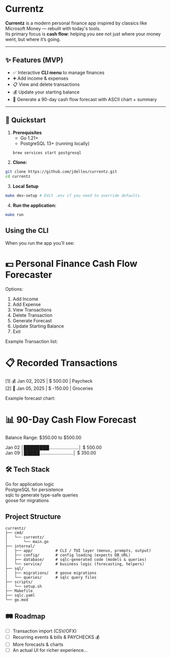 # Currentz

**Currentz** is a modern personal finance app inspired by classics like Microsoft Money — rebuilt with today's tools.  
Its primary focus is **cash flow**: helping you see not just where your money went, but where it’s going.

---

## ✨ Features (MVP)

- ✅ Interactive **CLI menu** to manage finances  
- ➕ Add income & expenses  
- 📋 View and delete transactions  
- 💰 Update your starting balance  
- 🔮 Generate a 90-day cash flow forecast with ASCII chart + summary  

---

## 🚀 Quickstart

1. **Prerequisites**
   - Go 1.21+
   - PostgreSQL 13+ (running locally)  
   ```bash
   brew services start postgresql

2. **Clone:**
```bash
git clone https://github.com/jdelles/currentz.git
cd currentz
```

3. **Local Setup**
```bash
make dev-setup # Edit .env if you need to override defaults.
```

4. **Run the application:**
```bash
make run
```

## Using the CLI

When you run the app you'll see: 

💵 Personal Finance Cash Flow Forecaster
========================================

Options:
1. Add Income
2. Add Expense
3. View Transactions
4. Delete Transaction
5. Generate Forecast
6. Update Starting Balance
7. Exit

Example Transaction list: 

📋 Recorded Transactions
=======================================================================
[1] 💰 Jan 02, 2025 | $   500.00 | Paycheck  
[2] 💸 Jan 05, 2025 | $  -150.00 | Groceries  

Example forecast chart: 

📊 90-Day Cash Flow Forecast
============================================================

Balance Range: $350.00 to $500.00

Jan 02 │████████.......................│ $   500.00  
Jan 09 │█████..........................│ $   350.00  

## 🛠 Tech Stack

Go for application logic  
PostgreSQL for persistence  
sqlc to generate type-safe queries  
goose for migrations  

## Project Structure
```
currentz/
├── cmd/
│   └── currentz/
│       └── main.go
├── internal/
│   ├── app/          # CLI / TUI layer (menus, prompts, output)
│   ├── config/       # config loading (expects DB_URL)
│   ├── database/     # sqlc-generated code (models & queries)
│   └── service/      # business logic (forecasting, helpers)
├── sql/
│   ├── migrations/   # goose migrations
│   └── queries/      # sqlc query files
├── scripts/
│   └── setup.sh
├── Makefile
├── sqlc.yaml
└── go.mod
```

## 🛤 Roadmap

- [ ] Transaction import (CSV/OFX)  
- [ ] Recurring events & bills & PAYCHECKS 💰 
- [ ] More forecasts & charts  
- [ ] An actual UI for richer experience... 
